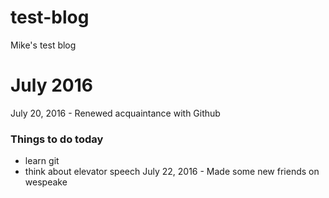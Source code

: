 # test-blog
Mike's test blog
# July 2016
July 20, 2016 - Renewed acquaintance with Github
### Things to do today
* learn git
* think about elevator speech
July 22, 2016 - Made some new friends on wespeake
